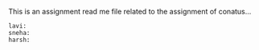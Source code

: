 This is an assignment read me file related to the assignment of conatus...

```
lavi:
sneha:
harsh:
```
